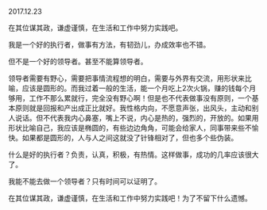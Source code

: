 2017.12.23

在其位谋其政，谦虚谨慎，在生活和工作中努力实践吧。

我是一个好的执行者，做事有方法，有韧劲儿，办成效率也不错。

但不是一个好的领导者。甚至不能算领导者。

领导者需要有野心，需要把事情流程想的明白，需要与外界有交流，用形状来比喻，应该是圆形的。而我过着一般的生活，能一个月吃上2次火锅，赚的钱每个月够用，工作不那么累就行，完全没有野心啊！但是也不代表做事没有原则，一个基本原则就是回报和产出成正比就好。我性格内向，不愿意声张，出风头，主动和别人说话。但不代表我内心鼻塞，嘴上不说，内心是热的，强烈的，开放的。如果用形状比喻自己，我应该是椭圆的，有些边边角角，可能会给家人，同事带来些不愉快。如果都是圆形的，人与人之间这就没了针锋相对了，但也多个些伪装。

什么是好的执行者？负责，认真，积极，有热情。这样做事，成功的几率应该很大了。

我能不能去做一个领导者？只有时间可以证明了。

在其位谋其政，谦虚谨慎，在生活和工作中努力实践吧！为了不留下什么遗憾。